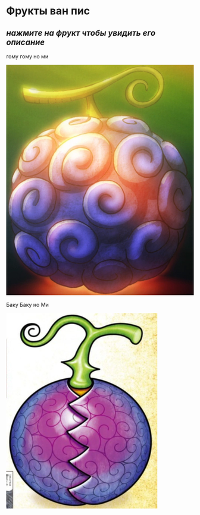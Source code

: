 # Фрукты ван пис

## *нажмите* *на фрукт чтобы увидить его описание*

гому гому но ми

[![Alt text](image.png)](гому_гому_но_ми.md)

Баку Баку но Ми

![Alt text](image-6.png)

